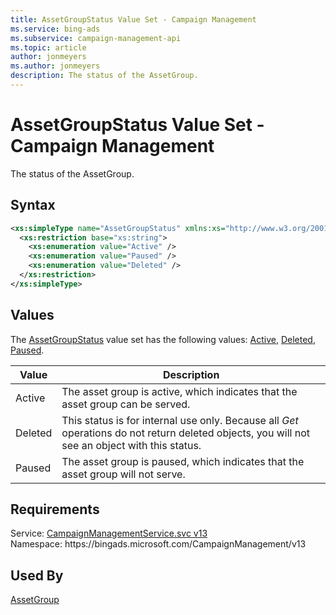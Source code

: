 ```yaml
---
title: AssetGroupStatus Value Set - Campaign Management
ms.service: bing-ads
ms.subservice: campaign-management-api
ms.topic: article
author: jonmeyers
ms.author: jonmeyers
description: The status of the AssetGroup.
---
```

# AssetGroupStatus Value Set - Campaign Management
The status of the AssetGroup.

## Syntax
```xml
<xs:simpleType name="AssetGroupStatus" xmlns:xs="http://www.w3.org/2001/XMLSchema">
  <xs:restriction base="xs:string">
    <xs:enumeration value="Active" />
    <xs:enumeration value="Paused" />
    <xs:enumeration value="Deleted" />
  </xs:restriction>
</xs:simpleType>
```

## <a name="values"></a>Values

The [AssetGroupStatus](assetgroupstatus.md) value set has the following values: [Active](#active), [Deleted](#deleted), [Paused](#paused).

|Value|Description|
|-----------|---------------|
|<a name="active"></a>Active|The asset group is active, which indicates that the asset group can be served.|
|<a name="deleted"></a>Deleted|This status is for internal use only. Because all *Get* operations do not return deleted objects, you will not see an object with this status.|
|<a name="paused"></a>Paused|The asset group is paused, which indicates that the asset group will not serve.|

## Requirements
Service: [CampaignManagementService.svc v13](https://campaign.api.bingads.microsoft.com/Api/Advertiser/CampaignManagement/v13/CampaignManagementService.svc)  
Namespace: https\://bingads.microsoft.com/CampaignManagement/v13  

## Used By
[AssetGroup](assetgroup.md)  
